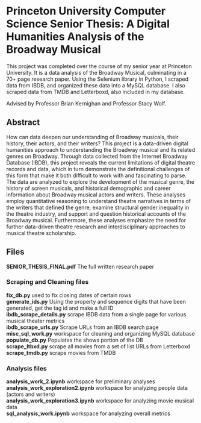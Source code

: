 # Princeton University Computer Science Senior Thesis: A Digital Humanities Analysis of the Broadway Musical
This project was completed over the course of my senior year at Princeton University. It is a data analysis of the Broadway Musical, culminating in a 70+ page research paper. Using the Selenium library in Python, I scraped data from IBDB, and organized these data into a MySQL database. I also scraped data from TMDB and Letterboxd, also included in my database.  

Advised by Professor Brian Kernighan and Professor Stacy Wolf.

## Abstract
How can data deepen our understanding of Broadway musicals, their history, their actors, and their writers? This project is a data-driven digital humanities approach to understanding the Broadway musical and its related genres on Broadway. Through data collected from the Internet Broadway Database (IBDB), this project reveals the current limitations of digital theatre records and data, which in turn demonstrate the definitional challenges of this form that make it both difficult to work with and fascinating to parse. The data are analyzed to explore the development of the musical genre, the history of screen musicals, and historical demographic and career information about Broadway musical actors and writers. These analyses employ quantitative reasoning to understand theatre narratives in terms of the writers that defined the genre, examine structural gender inequality in the theatre industry, and support and question historical accounts of the Broadway musical. Furthermore, these analyses emphasize the need for further data-driven theatre research and interdisciplinary approaches to musical theatre scholarship.

## Files
**SENIOR_THESIS_FINAL.pdf** The full written research paper

### Scraping and Cleaning files
**fix_db.py** used to fix closing dates of certain rows  
**generate_ids.py** Using the property and sequence digits that have been generated, get the tag id and make a full ID  
**ibdb_scrape_details.py** scrape IBDB data from a single page for various musical theater metrics  
**ibdb_scrape_urls.py** Scrape URLs from an IBDB search page  
**misc_sql_work.py** workspace for cleaning and organizing MySQL database  
**populate_db.py** Populates the shows portion of the DB  
**scrape_ltbxd.py** scrape all movies from a set of list URLs from Letterboxd  
**scrape_tmdb.py** scrape movies from TMDB  

### Analysis files
**analysis_work_2.ipynb** workspace for preliminary analyses  
**analysis_work_exploration2.ipynb** workspace for analyzing people data (actors and writers)  
**analysis_work_exploration3.ipynb** workspace for analyzing movie musical data  
**sql_analysis_work.ipynb** workspace for analyzing overall metrics  

